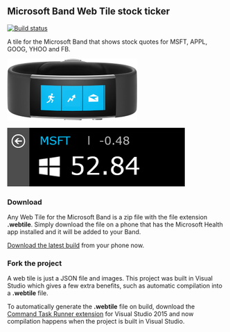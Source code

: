 ## Microsoft Band Web Tile stock ticker

[![Build status](https://ci.appveyor.com/api/projects/status/ren5pij2j8md9dvs?svg=true)](https://ci.appveyor.com/project/madskristensen/stocktickerwebtile)

A tile for the Microsoft Band that shows stock quotes
for MSFT, APPL, GOOG, YHOO and FB.

![Band logo tile](art/logo.png)

![Band tile details](art/tile.png)

### Download
Any Web Tile for the Microsoft Band is a zip file with the
file extension **.webtile**. Simply download the file on
a phone that has the Microsoft Health app installed
and it will be added to your Band.

[Download the latest build](https://ci.appveyor.com/project/madskristensen/stocktickerwebtile/build/artifacts)
from your phone now.

### Fork the project
A web tile is just a JSON file and images. This project
was built in Visual Studio which gives a few extra benefits,
such as automatic compilation into a **.webtile** file.

To automatically generate the **.webtile** file on build,
download the
[Command Task Runner extension](https://visualstudiogallery.msdn.microsoft.com/e6bf6a3d-7411-4494-8a1e-28c1a8c4ce99)
for Visual Studio 2015 and now compilation happens when
the project is built in Visual Studio.